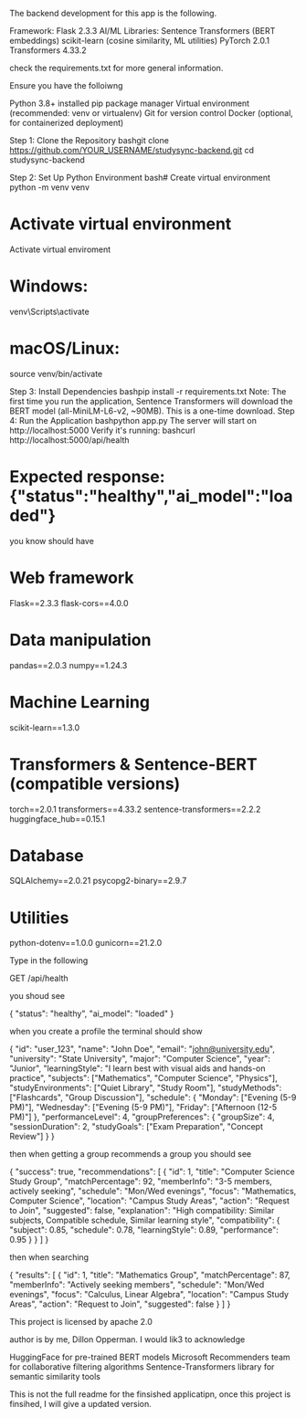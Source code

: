   The backend development for this app is the following.

Framework: Flask 2.3.3
AI/ML Libraries:
Sentence Transformers (BERT embeddings)
scikit-learn (cosine similarity, ML utilities)
PyTorch 2.0.1
Transformers 4.33.2

check the requirements.txt for more general information.

Ensure you have the folloiwng

Python 3.8+ installed
pip package manager
Virtual environment (recommended: venv or virtualenv)
Git for version control
Docker (optional, for containerized deployment)

Step 1: Clone the Repository
bashgit clone https://github.com/YOUR_USERNAME/studysync-backend.git
cd studysync-backend

Step 2: Set Up Python Environment
bash# Create virtual environment
python -m venv venv

# Activate virtual environment
Activate virtual enviroment
# Windows:
venv\Scripts\activate
# macOS/Linux:
source venv/bin/activate

Step 3: Install Dependencies
bashpip install -r requirements.txt
Note: The first time you run the application, Sentence Transformers will download the BERT model (all-MiniLM-L6-v2, ~90MB). This is a one-time download.
Step 4: Run the Application
bashpython app.py
The server will start on http://localhost:5000
Verify it's running:
bashcurl http://localhost:5000/api/health
# Expected response: {"status":"healthy","ai_model":"loaded"}

you know should have

# Web framework
Flask==2.3.3
flask-cors==4.0.0

# Data manipulation
pandas==2.0.3
numpy==1.24.3

# Machine Learning
scikit-learn==1.3.0

# Transformers & Sentence-BERT (compatible versions)
torch==2.0.1
transformers==4.33.2
sentence-transformers==2.2.2
huggingface_hub==0.15.1

# Database
SQLAlchemy==2.0.21
psycopg2-binary==2.9.7

# Utilities
python-dotenv==1.0.0
gunicorn==21.2.0

Type in the following

GET /api/health

you shoud see

{
  "status": "healthy",
  "ai_model": "loaded"
}

when you create a profile the terminal should show

{
  "id": "user_123",
  "name": "John Doe",
  "email": "john@university.edu",
  "university": "State University",
  "major": "Computer Science",
  "year": "Junior",
  "learningStyle": "I learn best with visual aids and hands-on practice",
  "subjects": ["Mathematics", "Computer Science", "Physics"],
  "studyEnvironments": ["Quiet Library", "Study Room"],
  "studyMethods": ["Flashcards", "Group Discussion"],
  "schedule": {
    "Monday": ["Evening (5-9 PM)"],
    "Wednesday": ["Evening (5-9 PM)"],
    "Friday": ["Afternoon (12-5 PM)"]
  },
  "performanceLevel": 4,
  "groupPreferences": {
    "groupSize": 4,
    "sessionDuration": 2,
    "studyGoals": ["Exam Preparation", "Concept Review"]
  }
}

then when getting a group recommends a group you should see

{
  "success": true,
  "recommendations": [
    {
      "id": 1,
      "title": "Computer Science Study Group",
      "matchPercentage": 92,
      "memberInfo": "3-5 members, actively seeking",
      "schedule": "Mon/Wed evenings",
      "focus": "Mathematics, Computer Science",
      "location": "Campus Study Areas",
      "action": "Request to Join",
      "suggested": false,
      "explanation": "High compatibility: Similar subjects, Compatible schedule, Similar learning style",
      "compatibility": {
        "subject": 0.85,
        "schedule": 0.78,
        "learningStyle": 0.89,
        "performance": 0.95
      }
    }
  ]
}


then when searching

{
  "results": [
    {
      "id": 1,
      "title": "Mathematics Group",
      "matchPercentage": 87,
      "memberInfo": "Actively seeking members",
      "schedule": "Mon/Wed evenings",
      "focus": "Calculus, Linear Algebra",
      "location": "Campus Study Areas",
      "action": "Request to Join",
      "suggested": false
    }
  ]
}


This project is licensed by apache 2.0 

author is by me, Dillon Opperman. I would lik3 to acknowledge 

HuggingFace for pre-trained BERT models
Microsoft Recommenders team for collaborative filtering algorithms
Sentence-Transformers library for semantic similarity tools

This is not the full readme for the finsished applicatipn, once this project is finsihed, I will give a updated version. 


